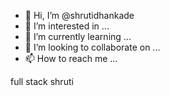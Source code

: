 - 👋 Hi, I’m @shrutidhankade
- 👀 I’m interested in ...
- 🌱 I’m currently learning ...
- 💞️ I’m looking to collaborate on ...
- 📫 How to reach me ...

<!---
shrutidhankade/shrutidhankade is a ✨ special ✨ repository because its `README.md` (this file) appears on your GitHub profile.
You can click the Preview link to take a look at your changes.
--->



full stack shruti
